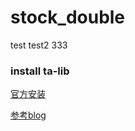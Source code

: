 # stock_double

test
test2
333

### install ta-lib
[官方安装](https://mrjbq7.github.io/ta-lib/install.html)

[参考blog](https://www.1024sou.com/article/621351.html)
